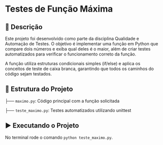 # Testes de Função Máxima

## 📘 Descrição
Este projeto foi desenvolvido como parte da disciplina Qualidade e Automação de Testes.
O objetivo é implementar uma função em Python que compare dois números e exiba qual deles é o maior, além de criar testes automatizados para verificar o funcionamento correto da função.

A função utiliza estruturas condicionais simples (if/else) e aplica os conceitos de teste de caixa branca, garantindo que todos os caminhos do código sejam testados.

## 🧩 Estrutura do Projeto
├── ```maximo.py```: Código principal com a função solicitada

├── ```teste_maximo.py```: Testes automatizados utilizando unittest

## ▶️ Executando o Projeto
No terminal rode o comando ```python teste_maximo.py```.
